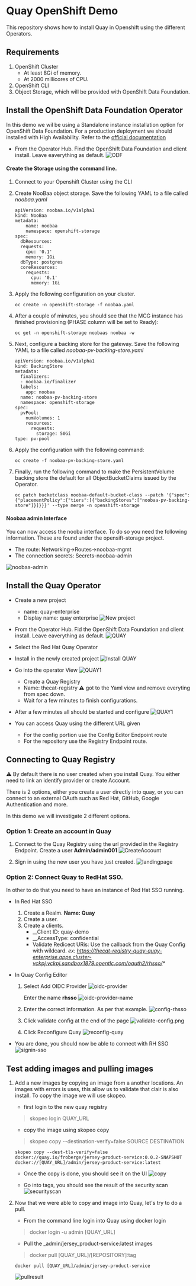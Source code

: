# Quay OpenShift Demo

This repository shows how to install Quay in Openshift using the different Operators.


## Requirements
1. OpenShift Cluster
    * At least 8Gi of memory.
    * At 2000 millicores of CPU.
1. OpenShift CLI
1. Object Storage, which will be provided with OpenShift Data Foundation.


## Install the OpenShift Data Foundation Operator

In this demo we wil be using a Standalone instance installation option for OpenShift Data Foundation. For a production deployment we should installed with High Availability. Refer to the [official documentation](https://access.redhat.com/documentation/en-us/red_hat_openshift_data_foundation/4.9)


* From the Operator Hub. Find the OpenShift Data Foundation and client install. Leave eaverything as default.
![ODF](docs/images/install-odf.png)


#### Create the Storage using the command line.

1. Connect to your Openshift Cluster using the  CLI 
1. Create NooBaa object storage. Save the following YAML to a file called _noobaa.yaml_
    ```
    apiVersion: noobaa.io/v1alpha1
    kind: NooBaa
    metadata:
        name: noobaa
        namespace: openshift-storage
    spec:
      dbResources:
      requests:
        cpu: '0.1'
        memory: 1Gi
      dbType: postgres
      coreResources:
        requests:
          cpu: '0.1'
          memory: 1Gi
    ```

1. Apply the following configuration on your cluster.
    ```
    oc create -n openshift-storage -f noobaa.yaml
    ```
1. After a couple of minutes, you should see that the MCG instance has finished provisioning (PHASE column will be set to Ready):
    ```
    oc get -n openshift-storage noobaas noobaa -w
    ```
1. Next, configure a backing store for the gateway. Save the following YAML to a file called _noobaa-pv-backing-store.yaml_
    ```
    apiVersion: noobaa.io/v1alpha1
    kind: BackingStore
    metadata:
      finalizers:
      - noobaa.io/finalizer
      labels:
        app: noobaa
      name: noobaa-pv-backing-store
      namespace: openshift-storage
    spec:
      pvPool:
        numVolumes: 1
        resources:
          requests:
            storage: 50Gi 
    type: pv-pool
    ```
1. Apply the configuration with the following command:
    ```
    oc create -f noobaa-pv-backing-store.yaml
    ```
1. Finally, run the following command to make the PersistentVolume backing store the default for all ObjectBucketClaims issued by the Operator.
    ```
    oc patch bucketclass noobaa-default-bucket-class --patch '{"spec":{"placementPolicy":{"tiers":[{"backingStores":["noobaa-pv-backing-store"]}]}}}' --type merge -n openshift-storage
    ```

#### Noobaa admin Interface

You can now access the nooba interface. To do so you need the following information. These are found under the opensift-storage project.

* The route: Networking->Routes->noobaa-mgmt
* The connection secrets: Secrets-noobaa-admin

![noobaa-admin](docs/images/noobaa-admin.png)

## Install the Quay Operator

* Create a new project
    * name: quay-enterprise
    * Display name: quay enterprise
![New project](docs/images/quay-project.png)


* From the Operator Hub. Fid the OpenShift Data Foundation and client install. Leave eaverything as default.
![QUAY](docs/images/quay-operator.png)

* Select the Red Hat Quay Operator
* Install in the newly created project
![Install QUAY](docs/images/install-quay.png)

* Go into the operator View
![QUAY1](docs/images/quay-operator-1.png)

    * Create a Quay Registry
    * Name: thecat-registry
    :warning: got to the Yaml view and remove everyting from spec down.
    * Wait for a few minutes to finish configurations.

* After a few minutes all should be started and configure
![QUAY1](docs/images/quay-operator-2.png)


* You can access Quay using the different URL given
    * For the config portion use the Config Editor Endpoint route
    * For the repository use the Registry Endpoint route.


## Connecting to Quay Registry

:warning: By default there is no user created when you install Quay.  You either need to link an identify provider or create Account.

There is 2 options, either you create a user directly into quay, or you can connect to an external OAuth such as Red Hat, GitHub, Google Authentication and more.

In this demo we will investigate 2 different options. 

### Option 1: Create an account in Quay

1. Connect to the Quay Registry using the url provided in the Registry Endpoint. Create a user __Admin/admin001__
![CreateAccount](docs/images/createAccount.png)

1. Sign in using the new user you have just created.
![landingpage](docs/images/landingPage.png)


### Option 2: Connect Quay to RedHat SSO.

In other to do that you need to have an instance of Red Hat SSO running.

* In Red Hat SSO
    1. Create a Realm.  __Name: Quay__
    1. Create a user.
    1. Create a clients.
        * __Client ID: quay-demo
        * __AccessType: confidential
        * Validate Redicect URis: Use the callback from the Quay Config with wildcard. _ex: https://thecat-registry-quay-quay-enterprise.apps.cluster-vckpj.vckpj.sandbox1879.opentlc.com/oauth2/rhsso/*_

* In Quay Config Editor
    1. Select Add OIDC Provider
        ![oidc-provider](docs/images/oidc-provider.png)

        Enter the name __rhsso__
        ![oidc-provider-name](docs/images/oidc-provider-name.png)
    1. Enter the correct information. As per that example.
        ![config-rhsso](docs/images/config-rhsso.png)

    1. Click validate config at the end of the page
        ![validate-config.png](docs/images/validate-config.png)
    1. Click Reconfigure Quay
        ![reconfig-quay](docs/images/reconfig-quay.png)

* You are done, you should now be able to connect with RH SSO
    ![signin-sso](docs/images/signin-sso.png)
    


## Test adding images and pulling images

1. Add a new images by copying an image from a another locations. An images with errors is uses, this allow us to validate that clair is also install. To copy the image we will use skopeo.

    * first login to the new quay registry
    > skopeo login QUAY_URL

    * copy the image using skopeo copy
    > skopeo copy --destination-verify=false SOURCE DESTINATION

    ```
    skopeo copy --dest-tls-verify=false docker://quay.io/froberge/jersey-product-service:0.0.2-SNAPSHOT docker://[QUAY_URL]/admin/jersey-product-service:latest
    ```

    * Once the copy is done, you should see it on the UI
    ![copy](docs/images/copyresults.png)

    * Go into tags, you should see the result of the security scan
    ![securityscan](docs/images/securityscan.png)

1. Now that we were able to copy and image into Quay, let's try to do a pull.

    * From the command line login into Quay using docker login
    > docker login -u admin [QUAY_URL]

    * Pull the _admin/jersey_product-service:latest images
    > docker pull [QUAY_URL]/[REPOSITORY]:tag
    ```
    docker pull [QUAY_URL]/admin/jersey-product-service
    ```
    ![pullresult](docs/images/dockerpull.png)
